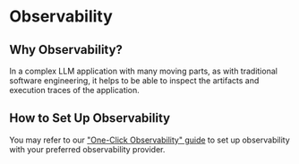 # Observability

## Why Observability?

In a complex LLM application with many moving parts, as with traditional software engineering, it helps to be able to inspect the artifacts and execution traces of the application.

## How to Set Up Observability

You may refer to our ["One-Click Observability" guide](one-click-observability) to set up observability with your preferred observability provider.
